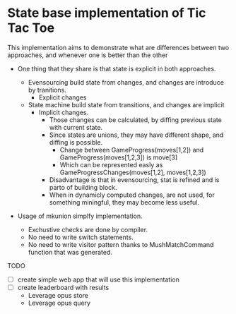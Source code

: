 # State base implementation of Tic Tac Toe
This implementation aims to demonstrate what are differences 
between two approaches, and whenever one is better than the other

- One thing that they share is that state is explicit in both approaches.
  - Evensourcing build state from changes, and changes are introduce by tranitions.
    - Explicit changes
  - State machine build state from transitions, and changes are implicit
    - Implicit changes.
      - Those changes can be calculated, by diffing previous state with current state.
      - Since states are unions, they may have different shape, and diffing is possible.
        - Change between GameProgress(moves[1,2]) and GameProgress(moves[1,2,3]) is move[3]
        - Which can be represented easly as GameProgressChanges(moves[1,2], moves[1,2,3])
      - Disadvantage is that in evensourcing, stat is refined and is parto of building block.
      - When in dynamicly computed changes, are not used, for something miningful, they may become less useful.

- Usage of mkunion simplfy implementation.
  - Exchustive checks are done by compiler.
  - No need to write switch statements.
  - No need to write visitor pattern thanks to MushMatchCommand function that was generated.


TODO

- [ ] create simple web app that will use this implementation
- [ ] create leaderboard with results
  - Leverage opus store
  - Leverage opus query